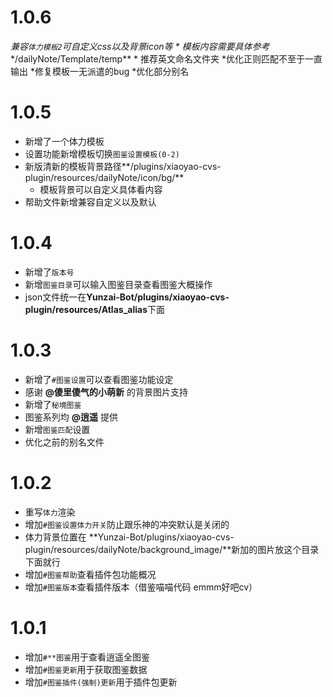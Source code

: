 # 1.0.6
*兼容`体力模板2`可自定义css以及背景icon等
    * 模板内容需要具体参考**/dailyNote/Template/temp**
    * 推荐英文命名文件夹
*优化正则匹配不至于一直输出
*修复模板一无派遣的bug
*优化部分别名

# 1.0.5
* 新增了一个体力模板
* 设置功能新增模板切换`图鉴设置模板(0-2)`
* 新版清新的模板背景路径**/plugins/xiaoyao-cvs-plugin/resources/dailyNote/icon/bg/**
    * 模板背景可以自定义具体看内容
* 帮助文件新增兼容自定义以及默认

# 1.0.4
* 新增了`版本号`
* 新增`图鉴目录`可以输入图鉴目录查看图鉴大概操作
* json文件统一在**Yunzai-Bot/plugins/xiaoyao-cvs-plugin/resources/Atlas_alias**下面

# 1.0.3
* 新增了`#图鉴设置`可以查看图鉴功能设定
* 感谢 **@傻里傻气的小萌新** 的背景图片支持
* 新增了`秘境图鉴` 
* 图鉴系列均 **@逍遥** 提供
* 新增`图鉴匹配`设置
* 优化之前的别名文件

# 1.0.2
* 重写`体力`渲染
* 增加`#图鉴设置体力开关`防止跟乐神的冲突默认是关闭的
* 体力背景位置在 **Yunzai-Bot/plugins/xiaoyao-cvs-plugin/resources/dailyNote/background_image/**新加的图片放这个目录下面就行
* 增加`#图鉴帮助`查看插件包功能概况
* 增加`#图鉴版本`查看插件版本（借鉴喵喵代码 emmm好吧cv）

# 1.0.1
* 增加`#**图鉴`用于查看逍遥全图鉴
* 增加`#图鉴更新`用于获取图鉴数据
* 增加`#图鉴插件(强制)更新`用于插件包更新